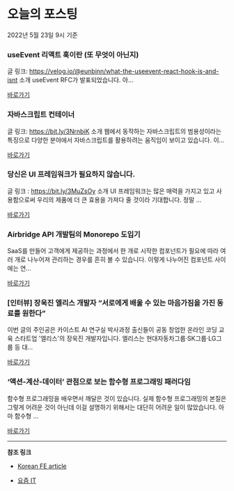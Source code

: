 # 오늘의 포스팅 
2022년 5월 23일 9시 기준 

###  useEvent 리액트 훅이란 (또 무엇이 아닌지) 

 글 링크: https://velog.io/@eunbinn/what-the-useevent-react-hook-is-and-isnt 소개 useEvent RFC가 발표되었습니다. 아... 

 [바로가기](https://kofearticle.substack.com/p/korean-fe-article-useevent-) 

###  자바스크립트 컨테이너 

 글 링크: https://bit.ly/3NrnbiK 소개 웹에서 동작하는 자바스크립트의 범용성이라는 특징으로 다양한 분야에서 자바스크립트를 활용하려는 움직임이 보이고 있습니다. 이... 

 [바로가기](https://kofearticle.substack.com/p/korean-fe-article--a38) 

###  당신은 UI 프레임워크가 필요하지 않습니다. 

 글 링크 : https://bit.ly/3MuZsOy 소개 UI 프레임워크는 많은 매력을 가지고 있고 사용함으로써 우리의 제품에 더 큰 효용을 가져다 줄 것이라 기대합니다. 정말 ... 

 [바로가기](https://kofearticle.substack.com/p/korean-fe-article-ui-) 

### Airbridge API 개발팀의 Monorepo 도입기 

 SaaS를 만들어 고객에게 제공하는 과정에서 한 개로 시작한 컴포넌트가 필요에 따라 여러 개로 나누어져 관리하는 경우를 흔히 볼 수 있습니다. 이렇게 나누어진 컴포넌트 사이에는 연... 

 [바로가기](https://yozm.wishket.com/magazine/detail/1487/) 

### [인터뷰] 장욱진 엘리스 개발자 “서로에게 배울 수 있는 마음가짐을 가진 동료를 원한다” 

 이번 글의 주인공은 카이스트 AI 연구실 박사과정 출신들이 공동 창업한 온라인 코딩 교육 스타트업 '엘리스'의 장욱진 개발자입니다. 엘리스는 현대자동차그룹·SK그룹·LG그룹 등 대... 

 [바로가기](https://yozm.wishket.com/magazine/detail/1486/) 

### ‘액션-계산-데이터’ 관점으로 보는 함수형 프로그래밍 패러다임 

 함수형 프로그래밍을 배우면서 깨달은 것이 있습니다. 실제 함수형 프로그래밍의 본질은 그렇게 어려운 것이 아닌데 이걸 설명하기 위해서는 대단히 어려운 일이 많았습니다. 아마 함수형 ... 

 [바로가기](https://yozm.wishket.com/magazine/detail/1485/) 

---

**참조 링크**

- [Korean FE article](https://kofearticle.substack.com) 

- [요즘 IT](https://yozm.wishket.com/magazine) 

